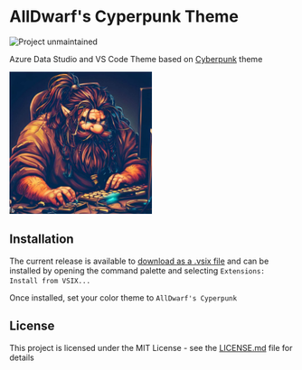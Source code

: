 # AllDwarf's Cyperpunk Theme

![Project unmaintained](https://img.shields.io/badge/project-unmaintained-red.svg)

Azure Data Studio and VS Code Theme based on [Cyberpunk](https://github.com/prometheux-ar/cyberpunk) theme

<img src="assets/AllDwarf.jpg" width="50%" height="50%">

## Installation

The current release is available to [download as a .vsix file](releases/cyberalldwarf-0.0.1.vsix) and can be installed by opening the command palette and selecting `Extensions: Install from VSIX...`

Once installed, set your color theme to `AllDwarf's Cyperpunk`

## License

This project is licensed under the MIT License - see the [LICENSE.md](LICENSE.md) file for details